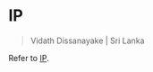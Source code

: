 # IP

> Vidath Dissanayake | Sri Lanka

Refer to [IP](../../../../../network/communication%20protocol/OSI/layer%203/IP/IP.md).